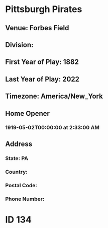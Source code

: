 # Pittsburgh Pirates
## Venue: Forbes Field
## Division: 
## First Year of Play: 1882
## Last Year of Play: 2022
## Timezone: America/New_York
## Home Opener
### 1919-05-02T00:00:00 at 2:33:00 AM
## Address
### 
### State: PA
### Country: 
### Postal Code: 
### Phone Number: 
# ID 134